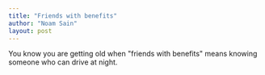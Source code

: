 ```yaml
---
title: "Friends with benefits"
author: "Noam Sain"
layout: post
---
```


You know you are getting old when "friends with benefits" means knowing someone who can drive at night.
